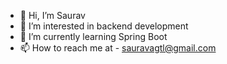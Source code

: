 - 👋 Hi, I’m Saurav 
- 👀 I’m interested in backend development
- 🌱 I’m currently learning Spring Boot
- 📫 How to reach me  at - sauravagtl@gmail.com

<!---
CpToDev/CpToDev is a ✨ special ✨ repository because its `README.md` (this file) appears on your GitHub profile.
You can click the Preview link to take a look at your changes.
--->
